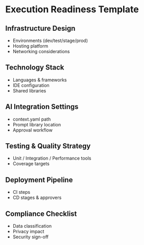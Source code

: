# Execution Readiness Template

## Infrastructure Design
- Environments (dev/test/stage/prod)
- Hosting platform
- Networking considerations

## Technology Stack
- Languages & frameworks
- IDE configuration
- Shared libraries

## AI Integration Settings
- context.yaml path
- Prompt library location
- Approval workflow

## Testing & Quality Strategy
- Unit / Integration / Performance tools
- Coverage targets

## Deployment Pipeline
- CI steps
- CD stages & approvers

## Compliance Checklist
- Data classification
- Privacy impact
- Security sign-off

